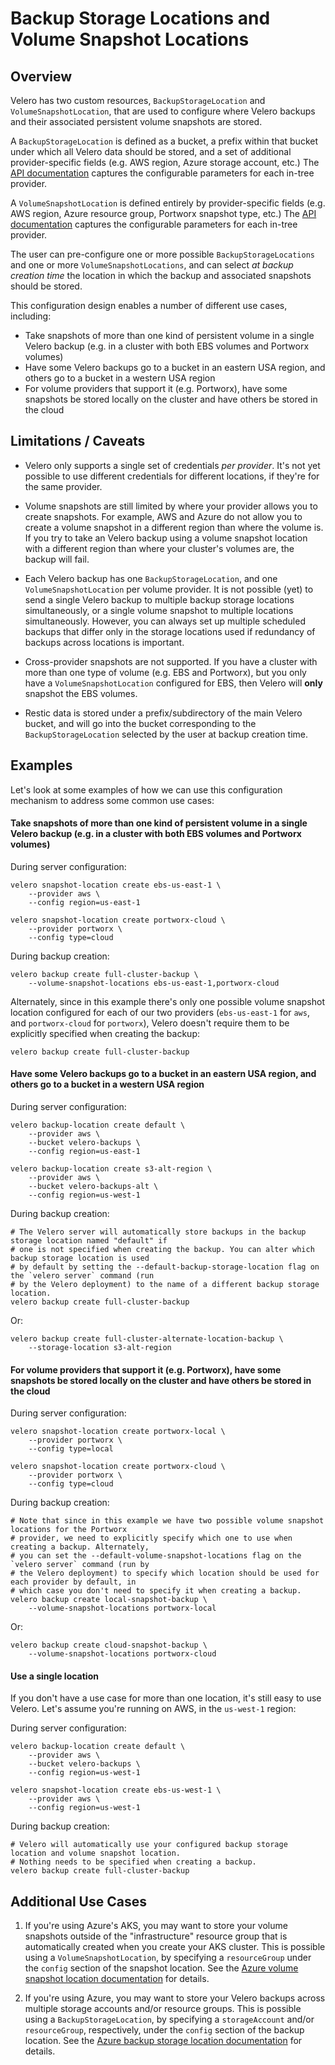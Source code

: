 # Backup Storage Locations and Volume Snapshot Locations

## Overview

Velero has two custom resources, `BackupStorageLocation` and `VolumeSnapshotLocation`, that are used to configure where Velero backups and their associated persistent volume snapshots are stored.

A `BackupStorageLocation` is defined as a bucket, a prefix within that bucket under which all Velero data should be stored, and a set of additional provider-specific fields (e.g. AWS region, Azure storage account, etc.) The [API documentation][1] captures the configurable parameters for each in-tree provider.

A `VolumeSnapshotLocation` is defined entirely by provider-specific fields (e.g. AWS region, Azure resource group, Portworx snapshot type, etc.) The [API documentation][2] captures the configurable parameters for each in-tree provider.

The user can pre-configure one or more possible `BackupStorageLocations` and one or more `VolumeSnapshotLocations`, and can select *at backup creation time* the location in which the backup and associated snapshots should be stored.

This configuration design enables a number of different use cases, including:

- Take snapshots of more than one kind of persistent volume in a single Velero backup (e.g. in a cluster with both EBS volumes and Portworx volumes)
- Have some Velero backups go to a bucket in an eastern USA region, and others go to a bucket in a western USA region
- For volume providers that support it (e.g. Portworx), have some snapshots be stored locally on the cluster and have others be stored in the cloud

## Limitations / Caveats

- Velero only supports a single set of credentials *per provider*. It's not yet possible to use different credentials for different locations, if they're for the same provider.

- Volume snapshots are still limited by where your provider allows you to create snapshots. For example, AWS and Azure do not allow you to create a volume snapshot in a different region than where the volume is. If you try to take an Velero backup using a volume snapshot location with a different region than where your cluster's volumes are, the backup will fail.

- Each Velero backup has one `BackupStorageLocation`, and one `VolumeSnapshotLocation` per volume provider. It is not possible (yet) to send a single Velero backup to multiple backup storage locations simultaneously, or a single volume snapshot to multiple locations simultaneously. However, you can always set up multiple scheduled backups that differ only in the storage locations used if redundancy of backups across locations is important.

- Cross-provider snapshots are not supported. If you have a cluster with more than one type of volume (e.g. EBS and Portworx), but you only have a `VolumeSnapshotLocation` configured for EBS, then Velero will **only** snapshot the EBS volumes.

- Restic data is stored under a prefix/subdirectory of the main Velero bucket, and will go into the bucket corresponding to the `BackupStorageLocation` selected by the user at backup creation time.

## Examples

Let's look at some examples of how we can use this configuration mechanism to address some common use cases:

#### Take snapshots of more than one kind of persistent volume in a single Velero backup (e.g. in a cluster with both EBS volumes and Portworx volumes)

During server configuration:

```shell
velero snapshot-location create ebs-us-east-1 \
    --provider aws \
    --config region=us-east-1

velero snapshot-location create portworx-cloud \
    --provider portworx \
    --config type=cloud
```

During backup creation:

```shell
velero backup create full-cluster-backup \
    --volume-snapshot-locations ebs-us-east-1,portworx-cloud
```

Alternately, since in this example there's only one possible volume snapshot location configured for each of our two providers (`ebs-us-east-1` for `aws`, and `portworx-cloud` for `portworx`), Velero doesn't require them to be explicitly specified when creating the backup:

```shell
velero backup create full-cluster-backup
```

#### Have some Velero backups go to a bucket in an eastern USA region, and others go to a bucket in a western USA region

During server configuration:

```shell
velero backup-location create default \
    --provider aws \
    --bucket velero-backups \
    --config region=us-east-1

velero backup-location create s3-alt-region \
    --provider aws \
    --bucket velero-backups-alt \
    --config region=us-west-1
```

During backup creation:
```shell
# The Velero server will automatically store backups in the backup storage location named "default" if
# one is not specified when creating the backup. You can alter which backup storage location is used
# by default by setting the --default-backup-storage-location flag on the `velero server` command (run
# by the Velero deployment) to the name of a different backup storage location.
velero backup create full-cluster-backup
```
Or:
```shell
velero backup create full-cluster-alternate-location-backup \
    --storage-location s3-alt-region
```

#### For volume providers that support it (e.g. Portworx), have some snapshots be stored locally on the cluster and have others be stored in the cloud

During server configuration:

```shell
velero snapshot-location create portworx-local \
    --provider portworx \
    --config type=local

velero snapshot-location create portworx-cloud \
    --provider portworx \
    --config type=cloud
```

During backup creation:

```shell
# Note that since in this example we have two possible volume snapshot locations for the Portworx 
# provider, we need to explicitly specify which one to use when creating a backup. Alternately,
# you can set the --default-volume-snapshot-locations flag on the `velero server` command (run by
# the Velero deployment) to specify which location should be used for each provider by default, in 
# which case you don't need to specify it when creating a backup.
velero backup create local-snapshot-backup \
    --volume-snapshot-locations portworx-local
```

Or:

```shell
velero backup create cloud-snapshot-backup \
    --volume-snapshot-locations portworx-cloud
```

#### Use a single location

If you don't have a use case for more than one location, it's still easy to use Velero. Let's assume you're running on AWS, in the `us-west-1` region:

During server configuration:

```shell
velero backup-location create default \
    --provider aws \
    --bucket velero-backups \
    --config region=us-west-1

velero snapshot-location create ebs-us-west-1 \
    --provider aws \
    --config region=us-west-1
```

During backup creation:
```shell
# Velero will automatically use your configured backup storage location and volume snapshot location.
# Nothing needs to be specified when creating a backup.
velero backup create full-cluster-backup
```

## Additional Use Cases

1. If you're using Azure's AKS, you may want to store your volume snapshots outside of the "infrastructure" resource group that is automatically created when you create your AKS cluster. This is possible using a `VolumeSnapshotLocation`, by specifying a `resourceGroup` under the `config` section of the snapshot location. See the [Azure volume snapshot location documentation][3] for details.

1. If you're using Azure, you may want to store your Velero backups across multiple storage accounts and/or resource groups. This is possible using a `BackupStorageLocation`, by specifying a `storageAccount` and/or `resourceGroup`, respectively, under the `config` section of the backup location. See the [Azure backup storage location documentation][4] for details.



[1]: api-types/backupstoragelocation.md
[2]: api-types/volumesnapshotlocation.md
[3]: api-types/volumesnapshotlocation.md#azure
[4]: api-types/backupstoragelocation.md#azure
